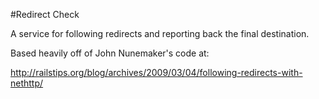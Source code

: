 #Redirect Check

A service for following redirects and reporting back the final destination.

Based heavily off of John Nunemaker's code at:

http://railstips.org/blog/archives/2009/03/04/following-redirects-with-nethttp/